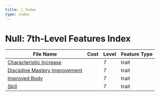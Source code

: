 ```yaml
---
title: 📑 Index
type: index
---
```


# Null: 7th-Level Features Index

| File Name                                                               | Cost | Level | Feature Type |
| ----------------------------------------------------------------------- | ---- | ----- | ------------ |
| [Characteristic Increase](../Characteristic%20Increase)                 |      | 7     | trait        |
| [Discipline Mastery Improvement](../Discipline%20Mastery%20Improvement) |      | 7     | trait        |
| [Improved Body](../Improved%20Body)                                     |      | 7     | trait        |
| [Skill](../Skill)                                                       |      | 7     | trait        |

